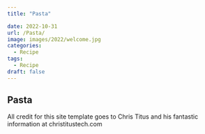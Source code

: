 ```yaml
---
title: "Pasta"

date: 2022-10-31
url: /Pasta/
image: images/2022/welcome.jpg
categories:
  - Recipe
tags:
  - Recipe
draft: false
---
```

<!--more-->

## Pasta

All credit for this site template goes to Chris Titus and his fantastic information at christitustech.com